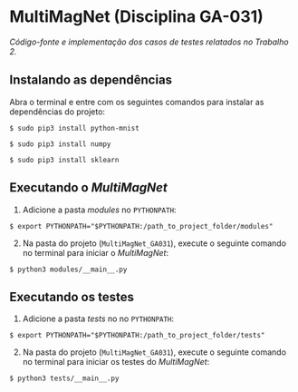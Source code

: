 # MultiMagNet (Disciplina GA-031)

_Código-fonte e implementação dos casos de testes relatados no Trabalho 2._

## Instalando as dependências

Abra o terminal e entre com os seguintes comandos para instalar as dependências do projeto:

```
$ sudo pip3 install python-mnist
```
```
$ sudo pip3 install numpy
```
```
$ sudo pip3 install sklearn
```
## Executando o _MultiMagNet_

1. Adicione a pasta _modules_ no `PYTHONPATH`:

```
$ export PYTHONPATH="$PYTHONPATH:/path_to_project_folder/modules"
```

2. Na pasta do projeto (`MultiMagNet_GA031`), execute o seguinte comando no terminal para iniciar o _MultiMagNet_:

```
$ python3 modules/__main__.py
```

## Executando os testes

1. Adicione a pasta _tests_ no no `PYTHONPATH`:

```
$ export PYTHONPATH="$PYTHONPATH:/path_to_project_folder/tests"
```

2. Na pasta do projeto (`MultiMagNet_GA031`), execute o seguinte comando no terminal para iniciar os testes do _MultiMagNet_:

```
$ python3 tests/__main__.py
```